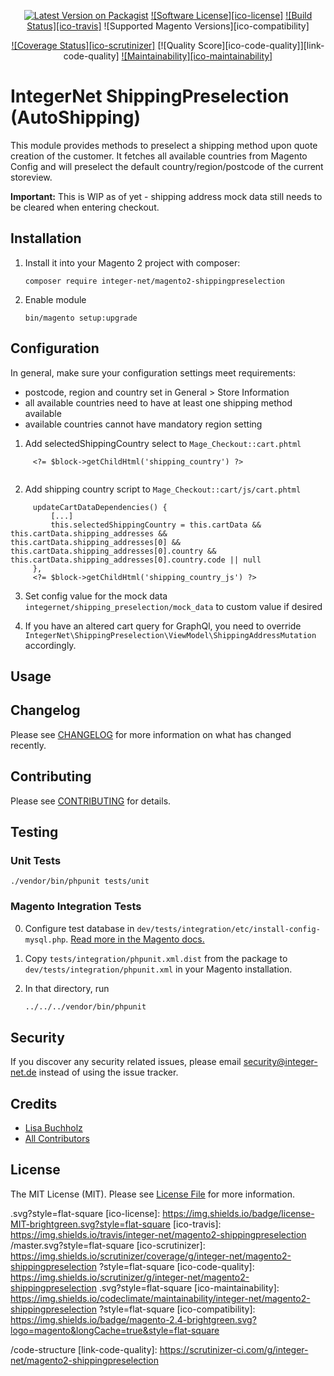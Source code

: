 <div align="center">

[![Latest Version on Packagist][ico-version]][link-packagist]
[![Software License][ico-license]](LICENSE.md)
[![Build Status][ico-travis]][link-travis]
![Supported Magento Versions][ico-compatibility]

[![Coverage Status][ico-scrutinizer]][link-scrutinizer]
[![Quality Score][ico-code-quality]][link-code-quality]
[![Maintainability][ico-maintainability]][link-maintainability]
</div>

# IntegerNet ShippingPreselection (AutoShipping) 

This module provides methods to preselect a shipping method upon quote creation of the customer. It fetches all available countries from Magento Config and will preselect the default country/region/postcode of the current storeview.

**Important:** This is WIP as of yet - shipping address mock data still needs to be cleared when entering checkout.


## Installation

1. Install it into your Magento 2 project with composer:
    ```
    composer require integer-net/magento2-shippingpreselection

    ```

2. Enable module
    ```
    bin/magento setup:upgrade
    ```

## Configuration

In general, make sure your configuration settings meet requirements: 

- postcode, region and country set in General > Store Information
- all available countries need to have at least one shipping method available
- available countries cannot have mandatory region setting

1) Add selectedShippingCountry select to `Mage_Checkout::cart.phtml`
 
 
```
     <?= $block->getChildHtml('shipping_country') ?>
 
```
2. Add shipping country script to `Mage_Checkout::cart/js/cart.phtml`
 
```
     updateCartDataDependencies() {
         [...]
         this.selectedShippingCountry = this.cartData && this.cartData.shipping_addresses && this.cartData.shipping_addresses[0] && this.cartData.shipping_addresses[0].country && this.cartData.shipping_addresses[0].country.code || null
     },
     <?= $block->getChildHtml('shipping_country_js') ?>
```
 

3) Set config value for the mock data `integernet/shipping_preselection/mock_data` to custom value if desired 
 
4) If you have an altered cart query for GraphQl, you need to override `IntegerNet\ShippingPreselection\ViewModel\ShippingAddressMutation` accordingly.

## Usage

## Changelog

Please see [CHANGELOG](CHANGELOG.md) for more information on what has changed recently.

## Contributing

Please see [CONTRIBUTING](CONTRIBUTING.md) for details.

## Testing

### Unit Tests

```
./vendor/bin/phpunit tests/unit
```

### Magento Integration Tests

0. Configure test database in `dev/tests/integration/etc/install-config-mysql.php`. [Read more in the Magento docs.](https://devdocs.magento.com/guides/v2.4/test/integration/integration_test_execution.html) 

1. Copy `tests/integration/phpunit.xml.dist` from the package to `dev/tests/integration/phpunit.xml` in your Magento installation.

2. In that directory, run
    ``` bash
    ../../../vendor/bin/phpunit
    ```

## Security

If you discover any security related issues, please email security@integer-net.de instead of using the issue tracker.

## Credits

- [Lisa Buchholz][link-author]
- [All Contributors][link-contributors]

## License

The MIT License (MIT). Please see [License File](LICENSE) for more information.

[ico-version]: https://img.shields.io/packagist/v/integer-net/magento2-shippingpreselection
.svg?style=flat-square
[ico-license]: https://img.shields.io/badge/license-MIT-brightgreen.svg?style=flat-square
[ico-travis]: https://img.shields.io/travis/integer-net/magento2-shippingpreselection
/master.svg?style=flat-square
[ico-scrutinizer]: https://img.shields.io/scrutinizer/coverage/g/integer-net/magento2-shippingpreselection
?style=flat-square
[ico-code-quality]: https://img.shields.io/scrutinizer/g/integer-net/magento2-shippingpreselection
.svg?style=flat-square
[ico-maintainability]: https://img.shields.io/codeclimate/maintainability/integer-net/magento2-shippingpreselection
?style=flat-square
[ico-compatibility]: https://img.shields.io/badge/magento-2.4-brightgreen.svg?logo=magento&longCache=true&style=flat-square

[link-packagist]: https://packagist.org/packages/integer-net/magento2-shippingpreselection

[link-travis]: https://travis-ci.org/integer-net/magento2-shippingpreselection

[link-scrutinizer]: https://scrutinizer-ci.com/g/integer-net/magento2-shippingpreselection
/code-structure
[link-code-quality]: https://scrutinizer-ci.com/g/integer-net/magento2-shippingpreselection

[link-maintainability]: https://codeclimate.com/github/integer-net/magento2-shippingpreselection

[link-author]: https://github.com/lbuchholz
[link-contributors]: ../../contributors

